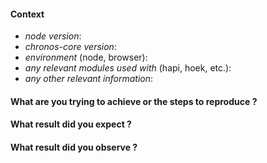 #### Context

* *node version*:
* *chronos-core version*:
* *environment* (node, browser):
* *any relevant modules used with* (hapi, hoek, etc.):
* *any other relevant information*:

#### What are you trying to achieve or the steps to reproduce ?

<!--- Describe your issue here, include any schemas and inputs if needed. -->

#### What result did you expect ?

#### What result did you observe ?

